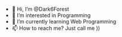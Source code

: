- 👋 Hi, I’m @Dark6Forest
- 👀 I’m interested in Programming
- 🌱 I’m currently learning Web Programming
- 📫 How to reach me? Just call me ))

<!---
Dark6Forest/Dark6Forest is a ✨ special ✨ repository because its `README.md` (this file) appears on your GitHub profile.
You can click the Preview link to take a look at your changes.
--->
